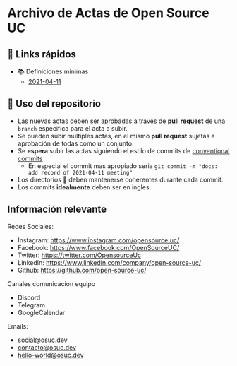 # Archivo de Actas de Open Source UC

## :link: Links rápidos

- :books: Definiciones mínimas
  - [2021-04-11](./2021/2021-04-11.md)

## :memo: Uso del repositorio

- Las nuevas actas deben ser aprobadas a traves de **pull request** de una `branch` especifica para el acta a subir.
- Se pueden subir multiples actas, en el mismo **pull request** sujetas a aprobación de todas como un conjunto.
- Se **espera** subir las actas siguiendo el estilo de commits de [conventional commits](https://www.conventionalcommits.org/en/v1.0.0/)
  - En especial el commit mas apropiado seria `git commit -m "docs: add record of 2021-04-11 meeting"`
- Los directorios :file_folder: deben mantenerse coherentes durante cada commit.
- Los commits **idealmente** deben ser en ingles.


## Información relevante
Redes Sociales:
- Instagram: https://www.instagram.com/opensource.uc/
- Facebook: https://www.facebook.com/OpenSourceUC/
- Twitter: https://twitter.com/OpensourceUc
- LinkedIn: https://www.linkedin.com/company/open-source-uc/
- Github: https://github.com/open-source-uc/

Canales comunicacion equipo
- Discord
- Telegram
- GoogleCalendar


Emails: 
- social@osuc.dev
- contacto@osuc.dev
- hello-world@osuc.dev
